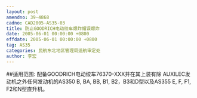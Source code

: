 ```yaml
---
layout: post
amendno: 39-4868
cadno: CAD2005-AS35-03
title: 防止GOODRICH电动绞车爆炸帽误爆炸
date: 2005-06-01 00:00:00 +0800
effdate: 2005-06-01 00:00:00 +0800
tag: AS35
categories: 民航东北地区管理局适航审定处
author: 李宏
---
```


##适用范围:
配备GOODRICH电动绞车76370-XXX并在其上装有除 AUXILEC发动机之外任何发动机的AS350 B, BA, BB, B1, B2，B3和D型以及AS355 E, F, F1, F2和N型直升机。

